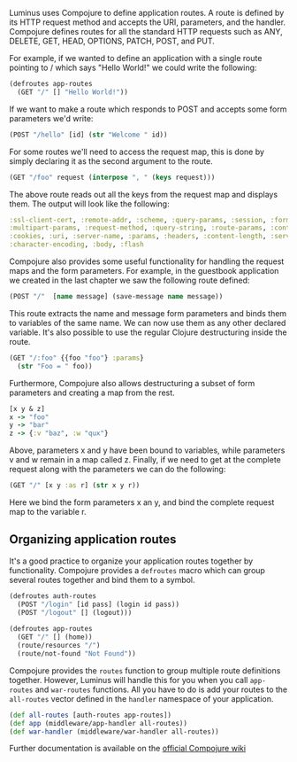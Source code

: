 Luminus uses Compojure to define application routes. 
A route is defined by its HTTP request method and accepts the URI, parameters, and the handler.
Compojure defines routes for all the standard HTTP requests such as 
ANY, DELETE, GET, HEAD, OPTIONS, PATCH, POST, and PUT.

For example, if we wanted to define an application with a single route pointing to / which
says "Hello World!" we could write the following:

```clojure
(defroutes app-routes 
  (GET "/" [] "Hello World!"))
``` 

If we want to make a route which responds to POST and accepts some form parameters we'd write:

```clojure
(POST "/hello" [id] (str "Welcome " id))
```

For some routes we'll need to access the request map, this is done by simply declaring it as the second argument to the route.

```clojure
(GET "/foo" request (interpose ", " (keys request)))
```

The above route reads out all the keys from the request map and displays them. The output will look like the following:

```clojure
:ssl-client-cert, :remote-addr, :scheme, :query-params, :session, :form-params, 
:multipart-params, :request-method, :query-string, :route-params, :content-type, 
:cookies, :uri, :server-name, :params, :headers, :content-length, :server-port, 
:character-encoding, :body, :flash
``` 

Compojure also provides some useful functionality for handling the request maps and the form parameters. 
For example, in the guestbook application we created in the last chapter we saw the following route defined:

```clojure
(POST "/"  [name message] (save-message name message))
```

This route extracts the name and message form parameters and binds them to variables of the same name. 
We can now use them as any other declared variable. It's also possible to use the regular Clojure destructuring 
inside the route.

```clojure
(GET "/:foo" {{foo "foo"} :params}
  (str "Foo = " foo))
```

Furthermore, Compojure also allows destructuring a subset of form parameters and creating a map from the rest.

```clojure
[x y & z]
x -> "foo"
y -> "bar"
z -> {:v "baz", :w "qux"}
```

Above, parameters x and y have been bound to variables, while parameters v and w remain in a map called z. 
Finally, if we need to get at the complete request along with the parameters we can do the following:

```clojure
(GET "/" [x y :as r] (str x y r))
```

Here we bind the form parameters x an y, and bind the complete request map to the variable r.

## Organizing application routes

It's a good practice to organize your application routes together by functionality. Compojure provides
a `defroutes` macro which can group several routes together and bind them to a symbol.

```clojure
(defroutes auth-routes  
  (POST "/login" [id pass] (login id pass))
  (POST "/logout" [] (logout)))
  
(defroutes app-routes  
  (GET "/" [] (home))
  (route/resources "/")
  (route/not-found "Not Found"))
```

Compojure provides the `routes` function to group multiple route definitions together. 
However, Luminus will handle this for you when you call `app-routes` and `war-routes` functions.
All you have to do is add your routes to the `all-routes` vector defined in the `handler` namespace
of your application.

```clojure
(def all-routes [auth-routes app-routes])
(def app (middleware/app-handler all-routes))
(def war-handler (middleware/war-handler all-routes))
```


Further documentation is available on the [official Compojure wiki](https://github.com/weavejester/compojure/wiki)


